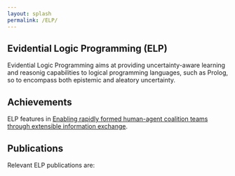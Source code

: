 ```yaml
---
layout: splash
permalink: /ELP/
---
```


## Evidential Logic Programming (ELP)
Evidential Logic Programming aims at providing uncertainty-aware learning and reasonig capabilities to logical programming languages, such as Prolog, so to encompass both epistemic and aleatory uncertainty.

## Achievements
ELP features in [Enabling rapidly formed human-agent coalition teams through extensible information exchange](/1c01/).

## Publications
Relevant ELP publications are:
